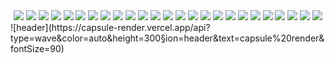 <div align="center">
	<img src="https://img.shields.io/badge/Java-007396?style=flat&logo=Java&logoColor=white" />
	<img src="https://img.shields.io/badge/HTML5-E34F26?style=flat&logo=HTML5&logoColor=white" />
	<img src="https://img.shields.io/badge/CSS3-1572B6?style=flat&logo=CSS3&logoColor=white" />
    <img src="https://img.shields.io/badge/Sentry-362D59?style=flat&logo=Sentry&logoColor=white" />
     <img src="https://img.shields.io/badge/KakaoTalk-FFCD00?style=flat&logo=KakaoTalk&logoColor=white" />
     <img src="https://img.shields.io/badge/Naver-03C75A?style=flat&logo=Naver&logoColor=white" />
      <img src="https://img.shields.io/badge/Windows-0078D6?style=flat&logo=Windows&logoColor=white" />
       <img src="https://img.shields.io/badge/Amazonrds-527FFF?style=flat&logo=Amazonrds&logoColor=white" />
        <img src="https://img.shields.io/badge/Mysql-4479A1?style=flat&logo=Mysql&logoColor=white" />
  <img src="https://img.shields.io/badge/Openjdk-FFFFFF?style=flat&logo=Openjdk&logoColor=white" />
  <img src="https://img.shields.io/badge/Springboot-6DB33F?style=flat&logo=Springboot&logoColor=white" />
  <img src="https://img.shields.io/badge/Springsecurity-6DB33F?style=flat&logo=Springsecurity&logoColor=white" />
  <img src="https://img.shields.io/badge/Postman-FF6C37?style=flat&logo=Postman&logoColor=white" />
  <img src="https://img.shields.io/badge/Visualstudiocode-007ACC?style=flat&logo=Visualstudiocode&logoColor=white" />
  <img src="https://img.shields.io/badge/Apachetomcat-F8DC75?style=flat&logo=Apachetomcat&logoColor=white" />
  <img src="https://img.shields.io/badge/Google-4285F4?style=flat&logo=Google&logoColor=white" />
  <img src="https://img.shields.io/badge/Git-F05032?style=flat&logo=Git&logoColor=white" />
  <img src="https://img.shields.io/badge/Javascript-F7DF1E?style=flat&logo=javascript&logoColor=white" />
  <img src="https://img.shields.io/badge/Bootstrap-7952B3?style=flat&logo=bootstrap&logoColor=white" />
  <img src="https://img.shields.io/badge/Amazonaws-232F3E?style=flat&logo=Amazonaws&logoColor=white" />
  <img src="https://img.shields.io/badge/Amazonec2-FF9900?style=flat&logo=Amazonec2&logoColor=white" />
  <img src="https://img.shields.io/badge/Ubuntu-E95420?style=flat&logo=Ubuntu&logoColor=white" />
  <img src="https://img.shields.io/badge/Discord-5865F2?style=flat&logo=Discord&logoColor=white" />
  <img src="https://img.shields.io/badge/Trello-0052CC?style=flat&logo=Trello&logoColor=white" />
  <img src="https://img.shields.io/badge/Slack-4A154B?style=flat&logo=Slack&logoColor=white" />
</div>
![header](https://capsule-render.vercel.app/api?type=wave&color=auto&height=300&section=header&text=capsule%20render&fontSize=90)
